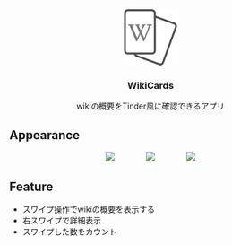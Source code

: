 <div align="center">
  <img src="https://github.com/kuroppe1819/WikiCards/blob/master/app/src/main/res/drawable/ic_wiki_cards.png" alt="WikiCardsアイコン" width="100px" height="100px">
</div>

<div align="center">

### WikiCards

wikiの概要をTinder風に確認できるアプリ
</div>

## Appearance

<div align="center">
  <img src="https://user-images.githubusercontent.com/17245737/76565406-dd3cd680-64ed-11ea-87f1-cbff9125c684.png" width="240px">　　　　<img src="https://user-images.githubusercontent.com/17245737/76565412-df069a00-64ed-11ea-838e-8d85ada66663.png" width="240px">　　　　<img src="https://user-images.githubusercontent.com/17245737/76680288-9b657a80-662a-11ea-8a18-00f16226fbf1.png" width="240px">
</div>

## Feature
- スワイプ操作でwikiの概要を表示する
- 右スワイプで詳細表示
- スワイプした数をカウント


